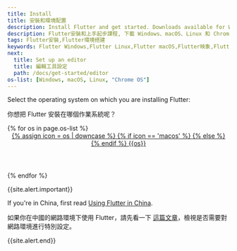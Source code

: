 ```yaml
---
title: Install
title: 安裝和環境配置
description: Install Flutter and get started. Downloads available for Windows, macOS, Linux, and Chrome OS operating systems.
description: Flutter安裝和上手起步課程, 下載 Windows、macOS、Linux 和 Chrome OS 系統的 Flutter SDK。
tags: Flutter安裝,Flutter環境搭建
keywords: Flutter Windows,Flutter Linux,Flutter macOS,Flutter映象,Flutter使用課程
next:
  title: Set up an editor
  title: 編輯工具設定
  path: /docs/get-started/editor
os-list: [Windows, macOS, Linux, "Chrome OS"]
---
```


Select the operating system on which you are installing Flutter:

你想把 Flutter 安裝在哪個作業系統呢？

<div class="card-deck mb-8">
{% for os in page.os-list %}
  <a class="card" id="install-{{os | remove: ' ' | downcase}}" href="/docs/get-started/install/{{os | remove: ' ' | downcase}}">
    <div class="card-body">
      <header class="card-title text-center m-0">
        <span class="d-block h1">
          {% assign icon = os | downcase %}
          {% if icon == 'macos' %}
            <i class="fab fa-apple"></i>
          {% else %}
            <i class="fab fa-{{icon}}"></i>
          {% endif %}
        </span>
        <span class="text-muted text-nowrap">{{os}}</span>
      </header>
    </div>
  </a>
{% endfor %}
</div>

{{site.alert.important}}

  If you're in China, first read [Using Flutter in China][].
  
  如果你在中國的網路環境下使用 Flutter，請先看一下
  [這篇文章][Using Flutter in China]，檢視是否需要對網路環境進行特別設定。

{{site.alert.end}}

[Using Flutter in China]: {{site.main_url}}/community/china
